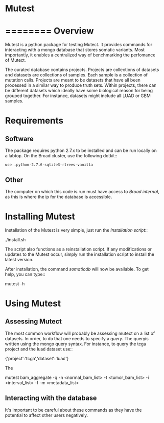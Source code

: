 # Mutest

========
Overview
========

Mutest is a python package for testing Mutect. It provides commands for interacting with a mongo database that stores somatic variants. Most importantly, it enables a centralized way of benchmarking the perfomance of Mutect.

The curated database contains projects. Projects are collections of datasets and datasets are collections of samples. Each sample is a collection of mutation calls.  Projects are meant to be datasets that have all been processed in a similar way to produce truth sets. Within projects, there can be different datasets which ideally have some biological reason for being grouped together. For instance, datasets might include all LUAD or GBM samples.


Requirements
============

Software
--------

The package requires python 2.7.x to be installed and can be run locally on a labtop.
On the Broad cluster, use the following dotkit::

    use .python-2.7.6-sqlite3-rtrees-vanilla

Other
-----

The computer on which this code is run must have access to _Broad internal_, as this
is where the ip for the database is accessible.


Installing Mutest
=================

Installation of the Mutest is very simple, just run the _installation script_::

./install.sh

The script also functions as a reinstallation script. If any modifications or updates to
the Mutest occur, simply run the installation script to install the latest version.

After installation, the command _somaticdb_ will now be available. To get help, you can
type::

mutest -h


Using Mutest
============

Assessing Mutect
----------------


The most common workflow will probably be assessing mutect on a list of datasets. In order, to do that one needs to specify a _query_. The queryis written using the mongo query syntax.  For instance, to query the tcga project and the luad dataset use::

{'project':'tcga','dataset':'luad'}

The

mutest bam_aggregate -q <query> -n <normal_bam_list> -t <tumor_bam_list>
                     -i <interval_list> -f <folder> -m <metadata_list>



Interacting with the database
-----------------------------

It's important to be careful about these commands as they have the potential to affect other users negatively.

